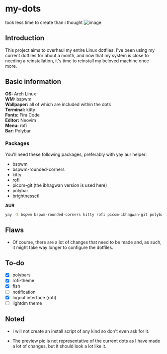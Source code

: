 # my-dots
took less time to create than i thought
![image](https://github.com/Vesial/my-dots/blob/main/second.jpg)

## Introduction
This project aims to overhaul my entire Linux dotfiles. I've been using my current dotfiles for about a month, and now that my system is close to needing a reinstallation, it's time to reinstall my beloved machine once more.


## Basic information
**OS:** Arch Linux  
**WM:** bspwm    
**Wallpaper:** all of which are included within the dots       
**Terminal:** kitty  
**Fonts:** Fira Code                            
**Editor:** Neovim  
**Menu:** rofi  
**Bar:** Polybar  

### Packages
You'll need these following packages, preferably with yay aur helper:
* bspwm
* bspwm-rounded-corners
* kitty
* rofi  
* picom-git (the ibhagwan version is used here)
* polybar
* brightnessctl

**AUR**

```bash
yay -S bspwm bspwm-rounded-corners kitty rofi picom-ibhagwan-git polybar brightnessctl
```

## Flaws
- Of course, there are a lot of changes that need to be made and, as such, it might take way longer to configure the dotfiles.

## To-do
- [x] polybars
- [x] rofi-theme
- [x] fish       
- [ ] notification
- [x] logout interface (rofi)
- [ ] lightdm theme

## Noted
- I will not create an install script of any kind so don't even ask for it.

- The preview pic is not representative of the current dots as I have made a lot of changes, but it should look a lot like it.
